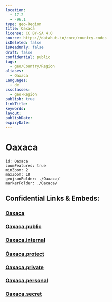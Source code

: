```yaml
---
location:
  - 17.2
  - -96.1
type: geo-Region
title: Oaxaca
license: CC BY-SA 4.0
source: https://datahub.io/core/country-codes
isDeleted: false
isReadOnly: false
draft: false
confidential: public
tags:
  - geo/Country/Region
aliases:
  - Oaxaca
Languages:
  - de
cssclasses:
  - geo-Region
publish: true
linkTitle:
keywords:
layout:
publishDate:
expiryDate:
---
```


# Oaxaca

```leaflet
id: Oaxaca
zoomFeatures: true 
minZoom: 2 
maxZoom: 18
geojsonFolder: ./Oaxaca/
markerFolder: ./Oaxaca/
```


## Confidential Links & Embeds: 

### [Oaxaca](/_Standards/Earth/Continent/America~Central/Mexico/States~Mexico/Oaxaca.md) 

### [Oaxaca.public](/_public/Earth/Continent/America~Central/Mexico/States~Mexico/Oaxaca.public.md) 

### [Oaxaca.internal](/_internal/Earth/Continent/America~Central/Mexico/States~Mexico/Oaxaca.internal.md) 

### [Oaxaca.protect](/_protect/Earth/Continent/America~Central/Mexico/States~Mexico/Oaxaca.protect.md) 

### [Oaxaca.private](/_private/Earth/Continent/America~Central/Mexico/States~Mexico/Oaxaca.private.md) 

### [Oaxaca.personal](/_personal/Earth/Continent/America~Central/Mexico/States~Mexico/Oaxaca.personal.md) 

### [Oaxaca.secret](/_secret/Earth/Continent/America~Central/Mexico/States~Mexico/Oaxaca.secret.md)

